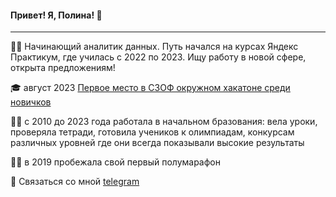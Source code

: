  #### Привет! Я, Полина! 👋
---

:woman_technologist: Начинающий аналитик данных. Путь начался на курсах Яндекс Практикум, где училась с 2022 по 2023. Ищу работу в новой сфере, открыта предложениям!

:mortar_board: август 2023 [Первое место в СЗОФ окружном хакатоне среди новичков](https://hacks-ai.ru/hackathons.html?eventId=969079&caseEl=993641&tab=3)

:woman_teacher: c 2010 до 2023 года работала в начальном бразования: вела уроки, проверяла тетради, готовила учеников к олимпиадам, конкурсам различных уровней где они всегда показывали высокие результаты 

:running_woman: в 2019 пробежала свой первый полумарафон

💬 Связаться со мной [telegram](https://t.me/Polina_ili_da)

